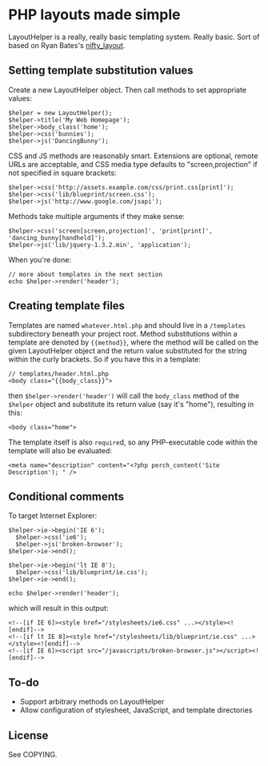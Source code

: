 PHP layouts made simple
=======================

LayoutHelper is a really, really basic templating system. Really basic. Sort of based on Ryan Bates's [nifty_layout](http://github.com/ryanb/nifty-generators).

Setting template substitution values
------------------------------------

Create a new LayoutHelper object. Then call methods to set appropriate values:

    $helper = new LayoutHelper();
    $helper->title('My Web Homepage');
    $helper->body_class('home');
    $helper->css('bunnies');
    $helper->js('DancingBunny');

CSS and JS methods are reasonably smart. Extensions are optional, remote URLs are acceptable, and CSS media type defaults to "screen,projection" if not specified in square brackets:

    $helper->css('http://assets.example.com/css/print.css[print]');
    $helper->css('lib/blueprint/screen.css');
    $helper->js('http://www.google.com/jsapi');

Methods take multiple arguments if they make sense:

    $helper->css('screen[screen,projection]', 'print[print]', 'dancing_bunny[handheld]');
    $helper->js('lib/jquery-1.3.2.min', 'application');

When you're done:
    
    // more about templates in the next section
    echo $helper->render('header');

Creating template files
-----------------------

Templates are named `whatever.html.php` and should live in a `/templates` subdirectory beneath your project root. Method substitutions within a template are denoted by `{{method}}`, where the method will be called on the given LayoutHelper object and the return value substituted for the string within the curly brackets. So if you have this in a template:

    // templates/header.html.php
    <body class="{{body_class}}">

then `$helper->render('header')` will call the `body_class` method of the `$helper` object and substitute its return value (say it's "home"), resulting in this:

    <body class="home">

The template itself is also `require`d, so any PHP-executable code within the template will also be evaluated:

    <meta name="description" content="<?php perch_content('Site Description'); " />

Conditional comments
--------------------

To target Internet Explorer:

    $helper->ie->begin('IE 6');
      $helper->css('ie6');
      $helper->js('broken-browser');
    $helper->ie->end();
    
    $helper->ie->begin('lt IE 8');
      $helper->css('lib/blueprint/ie.css');
    $helper->ie->end();
    
    echo $helper->render('header');

which will result in this output:

    <!--[if IE 6]><style href="/stylesheets/ie6.css" ...></style><![endif]-->
    <!--[if lt IE 8]><style href="/stylesheets/lib/blueprint/ie.css" ...></style><![endif]-->
    <!--[if IE 6]><script src="/javascripts/broken-browser.js"></script><![endif]-->

To-do
-----

* Support arbitrary methods on LayoutHelper
* Allow configuration of stylesheet, JavaScript, and template directories

License
-------

See COPYING.
